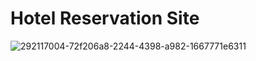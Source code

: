 # Hotel Reservation Site

![292117004-72f206a8-2244-4398-a982-1667771e6311](https://github.com/piyushverma2001/Hotel_Reservation_Site/assets/76246211/1da0382f-c189-4c1d-8d9b-5f657a21324e)
